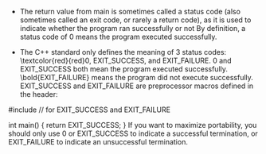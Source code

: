 - The return value from main is sometimes called a status code (also sometimes called an exit code, or rarely a return code), as it is used to indicate whether the program ran successfully or not
By definition, a status code of 0 means the program executed successfully.

- The C++ standard only defines the meaning of 3 status codes: \textcolor{red}{red}0, EXIT_SUCCESS, and EXIT_FAILURE. 0 and EXIT_SUCCESS both mean the program executed successfully. 
\bold{EXIT_FAILURE} means the program did not execute successfully.
EXIT_SUCCESS and EXIT_FAILURE are preprocessor macros defined in the <cstdlib> header:

#include <cstdlib> // for EXIT_SUCCESS and EXIT_FAILURE

int main()
{
    return EXIT_SUCCESS;
}
If you want to maximize portability, you should only use 0 or EXIT_SUCCESS to indicate a successful termination, or EXIT_FAILURE to indicate an unsuccessful termination.
